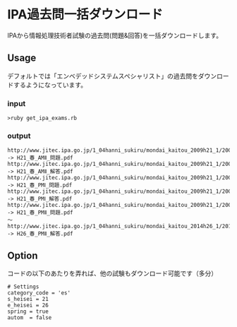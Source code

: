 IPA過去問一括ダウンロード
==========

IPAから情報処理技術者試験の過去問(問題&回答)を一括ダウンロードします。

## Usage
デフォルトでは「エンベデッドシステムスペシャリスト」の過去問をダウンロードするようになっています。

### input

    >ruby get_ipa_exams.rb

### output

    http://www.jitec.ipa.go.jp/1_04hanni_sukiru/mondai_kaitou_2009h21_1/2009h21h_es_am2_qs.pdf -> H21_春_AMⅡ_問題.pdf
    http://www.jitec.ipa.go.jp/1_04hanni_sukiru/mondai_kaitou_2009h21_1/2009h21h_es_am2_ans.pdf -> H21_春_AMⅡ_解答.pdf
    http://www.jitec.ipa.go.jp/1_04hanni_sukiru/mondai_kaitou_2009h21_1/2009h21h_es_pm1_qs.pdf -> H21_春_PMⅠ_問題.pdf
    http://www.jitec.ipa.go.jp/1_04hanni_sukiru/mondai_kaitou_2009h21_1/2009h21h_es_pm1_ans.pdf -> H21_春_PMⅠ_解答.pdf
    http://www.jitec.ipa.go.jp/1_04hanni_sukiru/mondai_kaitou_2009h21_1/2009h21h_es_pm2_qs.pdf -> H21_春_PMⅡ_問題.pdf
    ～
    http://www.jitec.ipa.go.jp/1_04hanni_sukiru/mondai_kaitou_2014h26_1/2014h26h_es_pm2_ans.pdf -> H26_春_PMⅡ_解答.pdf

## Option

コードの以下のあたりを弄れば、他の試験もダウンロード可能です（多分）

    # Settings
    category_code = 'es'
    s_heisei = 21
    e_heisei = 26
    spring = true
    autom  = false


